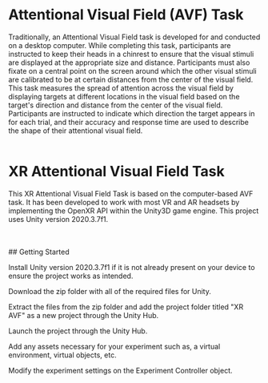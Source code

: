 # Attentional Visual Field (AVF) Task

Traditionally, an Attentional Visual Field task is developed for and conducted on a desktop computer. While completing this task, participants are instructed to keep their heads in a chinrest to ensure that the visual stimuli are displayed at the appropriate size and distance. Participants must also fixate on a central point on the screen around which the other visual stimuli are calibrated to be at certain distances from the center of the visual field. This task measures the spread of attention across the visual field by displaying targets at different locations in the visual field based on the target's direction and distance from the center of the visual field. Participants are instructed to indicate which direction the target appears in for each trial, and their accuracy and response time are used to describe the shape of their attentional visual field.
<br>
<br>
# XR Attentional Visual Field Task

This XR Attentional Visual Field Task is based on the computer-based AVF task. It has been developed to work with most VR and AR headsets by implementing the OpenXR API within the Unity3D game engine. This project uses Unity version 2020.3.7f1. 

<br>
<br>
## Getting Started

Install Unity version 2020.3.7f1 if it is not already present on your device to ensure the project works as intended.

Download the zip folder with all of the required files for Unity. 

Extract the files from the zip folder and add the project folder titled "XR AVF" as a new project through the Unity Hub.

Launch the project through the Unity Hub.

Add any assets necessary for your experiment such as, a virtual environment, virtual objects, etc.

Modify the experiment settings on the Experiment Controller object.

